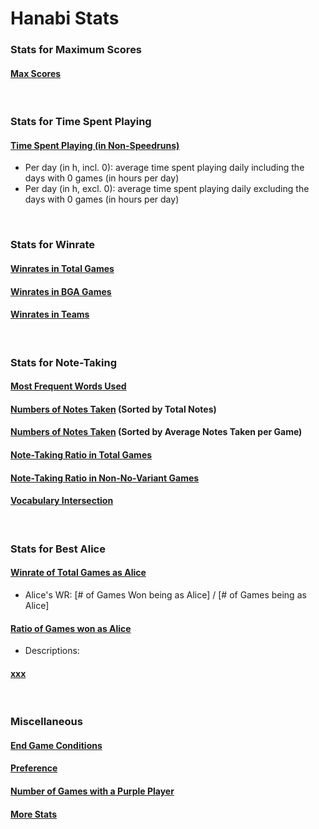 # Hanabi Stats

### Stats for Maximum Scores

#### [Max Scores](output/total_max_scores.tsv)

<br/>

### Stats for Time Spent Playing

#### [Time Spent Playing (in Non-Speedruns)](output/time/times_spent.tsv)
- Per day (in h, incl. 0): average time spent playing daily including the days with 0 games (in hours per day)
- Per day (in h, excl. 0): average time spent playing daily excluding the days with 0 games (in hours per day)

<br/>

### Stats for Winrate

#### [Winrates in Total Games](output/winrate/highest_wr_all.tsv)

#### [Winrates in BGA Games](output/winrate/highest_wr_bga.tsv)

#### [Winrates in Teams](output/winrate/teams_wr.tsv)

<br/>

### Stats for Note-Taking

#### [Most Frequent Words Used](output/notes/frequent_words.tsv)

#### [Numbers of Notes Taken](output/notes/notes_count.tsv) (Sorted by Total Notes)

#### [Numbers of Notes Taken](output/notes/notes_count_sorted.tsv) (Sorted by Average Notes Taken per Game)

#### [Note-Taking Ratio in Total Games](output/notes/notes_rates.tsv)

#### [Note-Taking Ratio in Non-No-Variant Games](output/notes/notes_rates_2.tsv)

#### [Vocabulary Intersection](output/notes/vocabulary_intersection.tsv)

<br/>

### Stats for Best Alice
#### [Winrate of Total Games as Alice](output/winrate/alice/starting_player_rate.tsv)
- Alice's WR: [# of Games Won being as Alice] / [# of Games being as Alice]
#### [Ratio of Games won as Alice](output/winrate/alice/starting_player_rate_2.tsv)
- Descriptions:
#### [xxx](output/winrate/alice/starting_player_upd.tsv)

<br/>

### Miscellaneous

#### [End Game Conditions](output/end_condition.tsv)

#### [Preference](output/preference.tsv)

#### [Number of Games with a Purple Player](output/purples.tsv)

#### [More Stats](output/up_to_date_stats.tsv)
